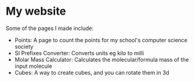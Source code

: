 # My website

Some of the pages I made include:

- Points: A page to count the points for my school's computer science society
- SI Prefixes Converter: Converts units eg kilo to milli
- Molar Mass Calculator: Calculates the molecular/formula mass of the input molecule
- Cubes: A way to create cubes, and you can rotate them in 3d